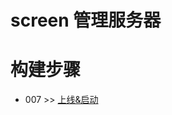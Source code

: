 # screen 管理服务器

# 构建步骤

- 007 >> [上线&启动](https://github.com/fangqing408/03-xmu-llap/blob/master/recognition/007.md)
